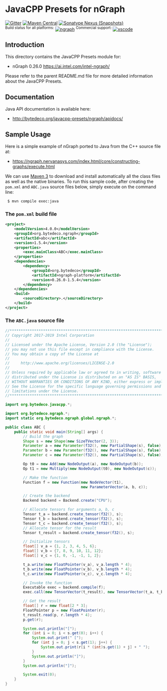 JavaCPP Presets for nGraph
==========================

[![Gitter](https://badges.gitter.im/bytedeco/javacpp.svg)](https://gitter.im/bytedeco/javacpp) [![Maven Central](https://maven-badges.herokuapp.com/maven-central/org.bytedeco/ngraph/badge.svg)](https://maven-badges.herokuapp.com/maven-central/org.bytedeco/ngraph) [![Sonatype Nexus (Snapshots)](https://img.shields.io/nexus/s/https/oss.sonatype.org/org.bytedeco/ngraph.svg)](http://bytedeco.org/builds/)  
<sup>Build status for all platforms:</sup> [![ngraph](https://github.com/bytedeco/javacpp-presets/workflows/ngraph/badge.svg)](https://github.com/bytedeco/javacpp-presets/actions?query=workflow%3Angraph)  <sup>Commercial support:</sup> [![xscode](https://img.shields.io/badge/Available%20on-xs%3Acode-blue?style=?style=plastic&logo=appveyor&logo=data:image/png;base64,iVBORw0KGgoAAAANSUhEUgAAAEAAAABACAMAAACdt4HsAAAAGXRFWHRTb2Z0d2FyZQBBZG9iZSBJbWFnZVJlYWR5ccllPAAAAAZQTFRF////////VXz1bAAAAAJ0Uk5T/wDltzBKAAAAlUlEQVR42uzXSwqAMAwE0Mn9L+3Ggtgkk35QwcnSJo9S+yGwM9DCooCbgn4YrJ4CIPUcQF7/XSBbx2TEz4sAZ2q1RAECBAiYBlCtvwN+KiYAlG7UDGj59MViT9hOwEqAhYCtAsUZvL6I6W8c2wcbd+LIWSCHSTeSAAECngN4xxIDSK9f4B9t377Wd7H5Nt7/Xz8eAgwAvesLRjYYPuUAAAAASUVORK5CYII=)](https://xscode.com/bytedeco/javacpp-presets)


Introduction
------------
This directory contains the JavaCPP Presets module for:

 * nGraph 0.26.0  https://ai.intel.com/intel-ngraph/

Please refer to the parent README.md file for more detailed information about the JavaCPP Presets.


Documentation
-------------
Java API documentation is available here:

 * http://bytedeco.org/javacpp-presets/ngraph/apidocs/


Sample Usage
------------
Here is a simple example of nGraph ported to Java from the C++ source file at:

 * https://ngraph.nervanasys.com/index.html/core/constructing-graphs/execute.html

We can use [Maven 3](http://maven.apache.org/) to download and install automatically all the class files as well as the native binaries. To run this sample code, after creating the `pom.xml` and `ABC.java` source files below, simply execute on the command line:
```bash
 $ mvn compile exec:java
```

### The `pom.xml` build file
```xml
<project>
    <modelVersion>4.0.0</modelVersion>
    <groupId>org.bytedeco.ngraph</groupId>
    <artifactId>abc</artifactId>
    <version>1.5.4</version>
    <properties>
        <exec.mainClass>ABC</exec.mainClass>
    </properties>
    <dependencies>
        <dependency>
            <groupId>org.bytedeco</groupId>
            <artifactId>ngraph-platform</artifactId>
            <version>0.26.0-1.5.4</version>
        </dependency>
    </dependencies>
    <build>
        <sourceDirectory>.</sourceDirectory>
    </build>
</project>
```

### The `ABC.java` source file
```java
//*****************************************************************************
// Copyright 2017-2019 Intel Corporation
//
// Licensed under the Apache License, Version 2.0 (the "License");
// you may not use this file except in compliance with the License.
// You may obtain a copy of the License at
//
//     http://www.apache.org/licenses/LICENSE-2.0
//
// Unless required by applicable law or agreed to in writing, software
// distributed under the License is distributed on an "AS IS" BASIS,
// WITHOUT WARRANTIES OR CONDITIONS OF ANY KIND, either express or implied.
// See the License for the specific language governing permissions and
// limitations under the License.
//*****************************************************************************

import org.bytedeco.javacpp.*;

import org.bytedeco.ngraph.*;
import static org.bytedeco.ngraph.global.ngraph.*;

public class ABC {
    public static void main(String[] args) {
        // Build the graph
        Shape s = new Shape(new SizeTVector(2, 3));
        Parameter a = new Parameter(f32(), new PartialShape(s), false);
        Parameter b = new Parameter(f32(), new PartialShape(s), false);
        Parameter c = new Parameter(f32(), new PartialShape(s), false);

        Op t0 = new Add(new NodeOutput(a), new NodeOutput(b));
        Op t1 = new Multiply(new NodeOutput(t0), new NodeOutput(c));

        // Make the function
        Function f = new Function(new NodeVector(t1),
                                  new ParameterVector(a, b, c));

        // Create the backend
        Backend backend = Backend.create("CPU");

        // Allocate tensors for arguments a, b, c
        Tensor t_a = backend.create_tensor(f32(), s);
        Tensor t_b = backend.create_tensor(f32(), s);
        Tensor t_c = backend.create_tensor(f32(), s);
        // Allocate tensor for the result
        Tensor t_result = backend.create_tensor(f32(), s);

        // Initialize tensors
        float[] v_a = {1, 2, 3, 4, 5, 6};
        float[] v_b = {7, 8, 9, 10, 11, 12};
        float[] v_c = {1, 0, -1, -1, 1, 2};

        t_a.write(new FloatPointer(v_a), v_a.length * 4);
        t_b.write(new FloatPointer(v_b), v_b.length * 4);
        t_c.write(new FloatPointer(v_c), v_c.length * 4);

        // Invoke the function
        Executable exec = backend.compile(f);
        exec.call(new TensorVector(t_result), new TensorVector(t_a, t_b, t_c));

        // Get the result
        float[] r = new float[2 * 3];
        FloatPointer p = new FloatPointer(r);
        t_result.read(p, r.length * 4);
        p.get(r);

        System.out.println("[");
        for (int i = 0; i < s.get(0); i++) {
            System.out.print(" [");
            for (int j = 0; j < s.get(1); j++) {
                System.out.print(r[i * (int)s.get(1) + j] + " ");
            }
            System.out.println("]");
        }
        System.out.println("]");

        System.exit(0);
    }
}
```
